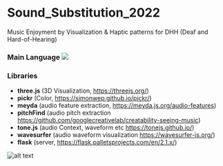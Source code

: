 # Sound_Substitution_2022

Music Enjoyment by Visualization & Haptic patterns for DHH (Deaf and Hard-of-Hearing)
### Main Language   <img src="https://img.shields.io/badge/JavaScript-F7DF1E?style=flat-square&logo=JavaScript&logoColor=black"/>

### Libraries 
- **three.js** (3D Visualization, https://threejs.org/)
- **pickr** (Color, https://simonwep.github.io/pickr/)
- **meyda** (audio feature extraction, https://meyda.js.org/audio-features)
- **pitchFind** (audio pitch extraction https://github.com/googlecreativelab/creatability-seeing-music)
- **tone.js** (audio Context, waveform etc https://tonejs.github.io/) 
- **wavesurfer** (audio waveform visualization https://wavesurfer-js.org/) 
- **flask** (server, https://flask.palletsprojects.com/en/2.1.x/)

![alt text](https://github.com/syeminpark/Music_Visualization/blob/a8d0e555a4f5729d001c94ee0ba8ea797f8b2d5c/static/src/images/screenshot/exploration.png?raw=true)
  
